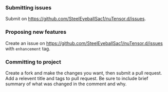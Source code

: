 ### Submitting issues

Submit on <https://github.com/SteelEyeballSac1/nuTensor.d/issues>.

### Proposing new features

Create an issue on <https://github.com/SteelEyeballSac1/nuTensor.d/issues> with `enhancement` tag.

### Committing to project

Create a fork and make the changes you want, then submit a pull request. Add a relevent title and tags to pull request. Be sure to include brief summary of what was changed in the comment and why.

